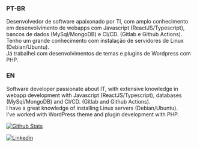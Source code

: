 ### PT-BR
Desenvolvedor de software apaixonado por TI, com amplo conhecimento em desenvolvimento de webapps com Javascript (ReactJS/Typescript), bancos de dados (MySql/MongoDB) e CI/CD. (Gitlab e Github Actions).\
Tenho um grande conhecimento com instalação de servidores de  Linux (Debian/Ubuntu).\
Já trabalhei com desenvolvimentos de temas e plugins de Wordpress com PHP.

### EN
Software developer passionate about IT, with extensive knowledge in webapp development with Javascript (ReactJS/Typescript), databases (MySql/MongoDB) and CI/CD. (Gitlab and Github Actions).\
I have a great knowledge of installing Linux servers (Debian/Ubuntu).\
I've worked with WordPress theme and plugin development with PHP.

[![Github Stats](https://github-readme-stats.vercel.app/api?username=pedrolaxe&show_icons=true&theme=tokyonight&include_all_commits=true&count_private=true)](https://github.com/pedrolaxe)

[![Linkedin](https://img.shields.io/badge/-LinkedIn-%230077B5?style=for-the-badge&logo=linkedin&logoColor=white)](https://www.linkedin.com/in/pedrolaxe)
